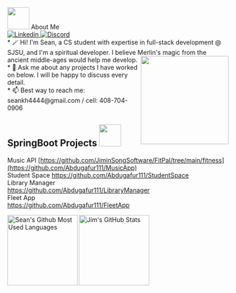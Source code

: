 <base target="_blank">


<img src="https://raw.githubusercontent.com/aemmadi/aemmadi/master/wave.gif" width="50"> 
About Me
<br />
<a href="https://www.linkedin.com/in/sean-hsieh-598167222/">
  <img
    alt="Linkedin"
    src="https://img.shields.io/badge/linkedin-0077B5?logo=linkedin&logoColor=white&style=for-the-badge"
  />
</a>
</a>
<a href="https://discordapp.com/users/559745688267653133">
  <img
    alt="Discord"
    src="https://img.shields.io/badge/Discord-7289DA?style=for-the-badge&logo=discord&logoColor=white"
  />
</a>



<br />
* 🪄 Hi! I'm Sean, a CS student with expertise in full-stack development @ SJSU, and I'm a spiritual developer. I believe Merlin's magic from the ancient middle-ages would help me develop. 
<a href="#"><img align='right' src="https://media.tenor.com/nCkvVpIDxPgAAAAC/merlin.gif" width="200" /></a><br />
* 💬 Ask me about any projects I have worked on below. I will be happy to discuss every detail.
<br /> 
* 📫 Best way to reach me: seankh4444@gmail.com / cell: 408-704-0906 


## SpringBoot Projects <img src="https://media.giphy.com/media/WUlplcMpOCEmTGBtBW/giphy.gif" width="50">

Music API
[https://github.com/JiminSongSoftware/FitPal/tree/main/fitness](https://github.com/Abdugafur111/MusicApp) <br>
Student Space
https://github.com/Abdugafur111/StudentSpace <br>
Library Manager <br>
https://github.com/Abdugafur111/LibraryManager <br>
Fleet App <br>
https://github.com/Abdugafur111/FleetApp <br>
</a>




<a href="https://github.com/ShangchenHsieh">
  
<img height=160 align="left" src="https://github-readme-stats.vercel.app/api/top-langs/?username=ShangchenHsieh&layout=compact" alt="Sean's Github Most Used Languages"/>
<img height=160 align="middle" src="https://github-readme-streak-stats.herokuapp.com/?user=shangchenhsieh" alt="Jim's GitHub Stats" title="GitHub Streak"/>

</a>


